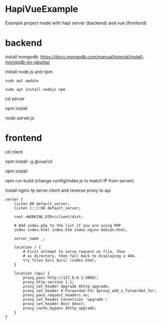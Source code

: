 # HapiVueExample
Example project made with hapi server (backend) and vue (frontend)

# backend
install mongodb: https://docs.mongodb.com/manual/tutorial/install-mongodb-on-ubuntu/

install node.js and npm

    sudo apt update
    
    sudo apt install nodejs npm
    
cd server

npm install

node server.js

# frontend
cd client

npm install -g @vue/cli

npm install

npm run build (change config/index.js to match IP from server)

install nginx tp serve client and reverse proxy to api
````
server {
	listen 80 default_server;
	listen [::]:80 default_server;

	root <WORKING_DIR>/client/dist;

	# Add index.php to the list if you are using PHP
	index index.html index.htm index.nginx-debian.html;

	server_name _;

	location / {
		# First attempt to serve request as file, then
		# as directory, then fall back to displaying a 404.
		try_files $uri $uri/ /index.html;
	}

	location /api/ {
		proxy_pass http://127.0.0.1:3000/;
		proxy_http_version 1.1;
		proxy_set_header Upgrade $http_upgrade;
		proxy_set_header X-Forwarded-For $proxy_add_x_forwarded_for;
		proxy_pass_request_headers on;
		proxy_set_header Connection 'upgrade';
		proxy_set_header Host $host;
		proxy_cache_bypass $http_upgrade;
	}
}
````
